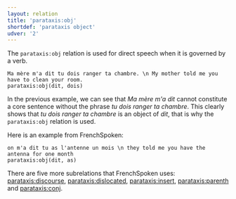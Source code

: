 ```yaml
---
layout: relation
title: 'parataxis:obj'
shortdef: 'parataxis object'
udver: '2'
---
```


The `parataxis:obj` relation is used for direct speech when it is governed by a verb. 

~~~ sdparse
Ma mère m'a dit tu dois ranger ta chambre. \n My mother told me you have to clean your room.
parataxis:obj(dit, dois)
~~~

In the previous example, we can see that _Ma mère m'a dit_ cannot constitute a core sentence without the phrase _tu dois ranger ta chambre_. 
This clearly shows that _tu dois ranger ta chambre_ is an object of _dit_, that is why the `parataxis:obj` relation is used.

Here is an example from FrenchSpoken:

~~~ sdparse
on m'a dit tu as l'antenne un mois \n they told me you have the antenna for one month
parataxis:obj(dit, as)
~~~

There are five more subrelations that FrenchSpoken uses: [parataxis:discourse](), [parataxis:dislocated](), [parataxis:insert](), [parataxis:parenth]() and [parataxis:conj]().
